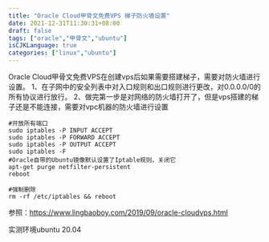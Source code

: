 ```yaml
---
title: "Oracle Cloud甲骨文免费VPS 梯子防火墙设置"
date: 2021-12-31T11:30:31+08:00
draft: false
tags: ["oracle","甲骨文","ubuntu"]
isCJKLanguage: true
categories: ["linux","ubuntu"]
---
```


Oracle Cloud甲骨文免费VPS在创建vps后如果需要搭建梯子，需要对防火墙进行设置。
1、在子网中的安全列表中对入口规则和出口规则进行更改，对0.0.0.0/0的所有协议进行放行。
2、做完第一步是对网络的防火墙打开了，但是vps搭建的梯子还是不能连接，需要对vpc机器的防火墙进行设置

```shell
#开放所有端口
sudo iptables -P INPUT ACCEPT
sudo iptables -P FORWARD ACCEPT
sudo iptables -P OUTPUT ACCEPT
sudo iptables -F
#Oracle自带的Ubuntu镜像默认设置了Iptable规则，关闭它
apt-get purge netfilter-persistent
reboot

#强制删除
rm -rf /etc/iptables && reboot
```

参照：https://www.lingbaoboy.com/2019/09/oracle-cloudvps.html

实测环境ubuntu 20.04

